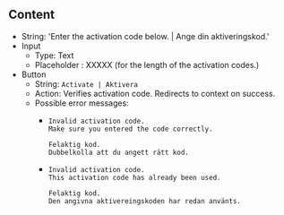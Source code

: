 ## Content
* String: 'Enter the activation code below. | Ange din aktiveringskod.'
* Input
  * Type: Text
  * Placeholder : XXXXX (for the length of the activation codes.)
* Button
  * String: `Activate | Aktivera` 
  * Action: Verifies activation code. Redirects to context on success.
  * Possible error messages:
    * `Invalid activation code.`  
      `Make sure you entered the code correctly.`

      `Felaktig kod.`  
      `Dubbelkolla att du angett rätt kod.`
    * `Invalid activation code.`  
      `This activation code has already been used.`

      `Felaktig kod.`  
      `Den angivna aktivereingskoden har redan använts.`
